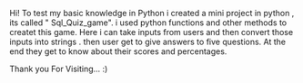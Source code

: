 Hi!
To test my basic knowledge in Python i created a mini project in python , its called " Sql_Quiz_game".
i used python functions and other methods to createt this game. Here i can take inputs from users and then convert those inputs into strings . then user get to give answers to five
questions. At the  end they get to know about their scores and percentages.



Thank you For Visiting... :)
